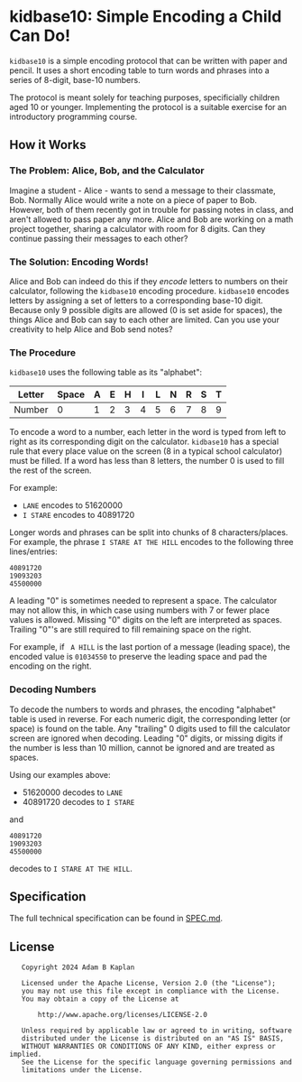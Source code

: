 # kidbase10: Simple Encoding a Child Can Do!

`kidbase10` is a simple encoding protocol that can be written with paper and pencil.
It uses a short encoding table to turn words and phrases into a series of 8-digit, base-10 numbers.

The protocol is meant solely for teaching purposes, specificially children aged 10 or younger.
Implementing the protocol is a suitable exercise for an introductory programming course.

## How it Works

### The Problem: Alice, Bob, and the Calculator

Imagine a student - Alice - wants to send a message to their classmate, Bob. Normally Alice would
write a note on a piece of paper to Bob. However, both of them recently got in trouble for passing
notes in class, and aren't allowed to pass paper any more. Alice and Bob are working on a math
project together, sharing a calculator with room for 8 digits. Can they continue passing their
messages to each other?

### The Solution: Encoding Words!

Alice and Bob can indeed do this if they _encode_ letters to numbers on their calculator, following
the `kidbase10` encoding procedure. `kidbase10` encodes letters by assigning a set of letters to a
corresponding base-10 digit. Because only 9 possible digits are allowed (0 is set aside for
spaces), the things Alice and Bob can say to each other are limited. Can you use your creativity to
help Alice and Bob send notes?

### The Procedure

`kidbase10` uses the following table as its "alphabet":

| Letter | Space | A | E | H | I | L | N | R | S | T |
| ------ | ----- | - | - | - | - | - | - | - | - | - |
| Number | 0     | 1 | 2 | 3 | 4 | 5 | 6 | 7 | 8 | 9 |

To encode a word to a number, each letter in the word is typed from left to right as its
corresponding digit on the calculator. `kidbase10` has a special rule that every place value on the
screen (8 in a typical school calculator) must be filled. If a word has less than 8 letters, the
number 0 is used to fill the rest of the screen.

For example:

- `LANE` encodes to 51620000
- `I STARE` encodes to 40891720

Longer words and phrases can be split into chunks of 8 characters/places. For example, the phrase
`I STARE AT THE HILL` encodes to the following three lines/entries:

```
40891720
19093203
45500000
```

A leading "0" is sometimes needed to represent a space. The calculator may not allow this, in which
case using numbers with 7 or fewer place values is allowed. Missing "0" digits on the left are
interpreted as spaces. Trailing "0"'s are still required to fill remaining space on the right.

For example, if ` A HILL` is the last portion of a message (leading space), the encoded value is
`01034550` to preserve the leading space and pad the encoding on the right.

### Decoding Numbers

To decode the numbers to words and phrases, the encoding "alphabet" table is used in reverse. For
each numeric digit, the corresponding letter (or space) is found on the table. Any "trailing" 0
digits used to fill the calculator screen are ignored when decoding. Leading "0" digits, or missing
digits if the number is less than 10 million, cannot be ignored and are treated as spaces.

Using our examples above:

- 51620000 decodes to `LANE`
- 40891720 decodes to `I STARE`

and

```
40891720
19093203
45500000
```

decodes to `I STARE AT THE HILL`.

## Specification

The full technical specification can be found in [SPEC.md](./SPEC.md).

## License

```
   Copyright 2024 Adam B Kaplan

   Licensed under the Apache License, Version 2.0 (the "License");
   you may not use this file except in compliance with the License.
   You may obtain a copy of the License at

       http://www.apache.org/licenses/LICENSE-2.0

   Unless required by applicable law or agreed to in writing, software
   distributed under the License is distributed on an "AS IS" BASIS,
   WITHOUT WARRANTIES OR CONDITIONS OF ANY KIND, either express or implied.
   See the License for the specific language governing permissions and
   limitations under the License.
```